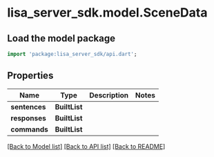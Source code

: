 # lisa_server_sdk.model.SceneData

## Load the model package
```dart
import 'package:lisa_server_sdk/api.dart';
```

## Properties
Name | Type | Description | Notes
------------ | ------------- | ------------- | -------------
**sentences** | **BuiltList<String>** |  | 
**responses** | **BuiltList<String>** |  | 
**commands** | **BuiltList<String>** |  | 

[[Back to Model list]](../README.md#documentation-for-models) [[Back to API list]](../README.md#documentation-for-api-endpoints) [[Back to README]](../README.md)


